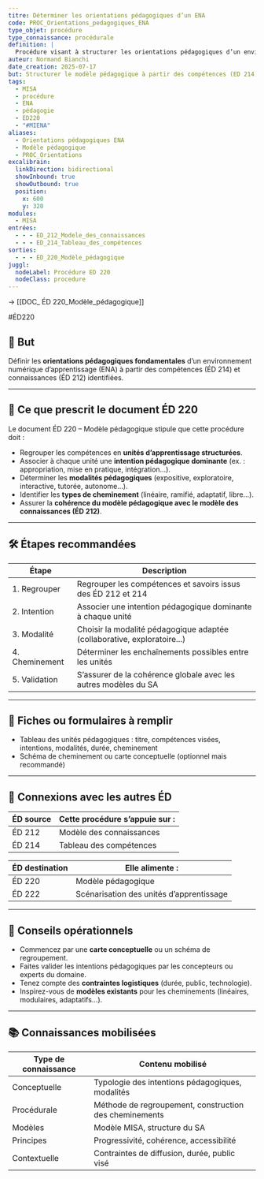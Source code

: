 ```yaml
---
titre: Déterminer les orientations pédagogiques d’un ENA
code: PROC_Orientations_pedagogiques_ENA
type_objet: procédure
type_connaissance: procédurale
definition: |
  Procédure visant à structurer les orientations pédagogiques d’un environnement numérique d’apprentissage (ENA) à partir des compétences identifiées et des connaissances à mobiliser. Elle s’appuie sur les prescriptions du document ÉD 220 – Modèle pédagogique, qui définit les regroupements d’unités d’apprentissage, les intentions pédagogiques dominantes,  les modalités pédagogiques et les cheminements recommandés.
auteur: Normand Bianchi
date_creation: 2025-07-17
but: Structurer le modèle pédagogique à partir des compétences (ED 214) et connaissances (ED 212)
tags:
  - MISA
  - procédure
  - ENA
  - pédagogie
  - ED220
  - "#MIENA"
aliases:
  - Orientations pédagogiques ENA
  - Modèle pédagogique
  - PROC_Orientations
excalibrain:
  linkDirection: bidirectional
  showInbound: true
  showOutbound: true
  position:
    x: 600
    y: 320
modules:
  - MISA
entrées:
  - - - ED_212_Modele_des_connaissances
  - - - ED_214_Tableau_des_compétences
sorties:
  - - - ED_220_Modèle_pédagogique
juggl:
  nodeLabel: Procédure ED 220
  nodeClass: procedure
---
```

 
→ [[DOC_ ÉD 220_Modèle_pédagogique]] 

#ÉD220

## 🎯 But

Définir les **orientations pédagogiques fondamentales** d’un environnement numérique d’apprentissage (ENA) à partir des compétences (ÉD 214) et connaissances (ÉD 212) identifiées.

---

## 📘 Ce que prescrit le document ÉD 220

Le document ÉD 220 – Modèle pédagogique stipule que cette procédure doit :

- Regrouper les compétences en **unités d’apprentissage structurées**.
- Associer à chaque unité une **intention pédagogique dominante** (ex. : appropriation, mise en pratique, intégration…).
- Déterminer les **modalités pédagogiques** (expositive, exploratoire, interactive, tutorée, autonome…).
- Identifier les **types de cheminement** (linéaire, ramifié, adaptatif, libre…).
- Assurer la **cohérence du modèle pédagogique avec le modèle des connaissances (ÉD 212)**.

---

## 🛠️ Étapes recommandées

| Étape | Description |
|-------|-------------|
| 1. Regrouper | Regrouper les compétences et savoirs issus des ÉD 212 et 214 |
| 2. Intention | Associer une intention pédagogique dominante à chaque unité |
| 3. Modalité | Choisir la modalité pédagogique adaptée (collaborative, exploratoire...) |
| 4. Cheminement | Déterminer les enchaînements possibles entre les unités |
| 5. Validation | S’assurer de la cohérence globale avec les autres modèles du SA |

---

## 📄 Fiches ou formulaires à remplir

- Tableau des unités pédagogiques : titre, compétences visées, intentions, modalités, durée, cheminement
- Schéma de cheminement ou carte conceptuelle (optionnel mais recommandé)

---

## 🔄 Connexions avec les autres ÉD

| **ÉD source** | **Cette procédure s’appuie sur :** |
|--------------|-----------------------------------|
| ÉD 212       | Modèle des connaissances          |
| ÉD 214       | Tableau des compétences           |

| **ÉD destination** | **Elle alimente :** |
|--------------------|---------------------|
| ÉD 220             | Modèle pédagogique  |
| ÉD 222             | Scénarisation des unités d’apprentissage |

---

## 🧠 Conseils opérationnels

- Commencez par une **carte conceptuelle** ou un schéma de regroupement.
- Faites valider les intentions pédagogiques par les concepteurs ou experts du domaine.
- Tenez compte des **contraintes logistiques** (durée, public, technologie).
- Inspirez-vous de **modèles existants** pour les cheminements (linéaires, modulaires, adaptatifs…).

---

## 📚 Connaissances mobilisées

| Type de connaissance | Contenu mobilisé |
|----------------------|------------------|
| Conceptuelle         | Typologie des intentions pédagogiques, modalités |
| Procédurale          | Méthode de regroupement, construction des cheminements |
| Modèles              | Modèle MISA, structure du SA |
| Principes            | Progressivité, cohérence, accessibilité |
| Contextuelle         | Contraintes de diffusion, durée, public visé |
